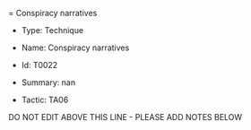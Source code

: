 = Conspiracy narratives

* Type: Technique

* Name: Conspiracy narratives

* Id: T0022

* Summary: nan

* Tactic: TA06

DO NOT EDIT ABOVE THIS LINE - PLEASE ADD NOTES BELOW
